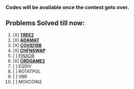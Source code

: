 ### Codes will be available once the contest gets over.

## Problems Solved till now:

1. [X] [**TREE2**](https://www.codechef.com/SEPT20B/problems/TREE2)
2. [X] [**ADAMAT**](https://www.codechef.com/SEPT20B/problems/ADAMAT)
3. [X] [**COVID19B**](https://www.codechef.com/SEPT20B/problems/COVID19B)
4. [X] [**CHFNSWAP**](https://www.codechef.com/SEPT20B/problems/CHFNSWAP)
5. [ ] [FINXOR](https://www.codechef.com/SEPT20B/problems/FINXOR)
6. [X] [**CRDGAME2**](https://www.codechef.com/SEPT20B/problems/CRDGAME2)
7. [ ] EQDIV
8. [ ] ROTATPOL
9. [ ] VBR
10. [ ] MOVCOIN2
